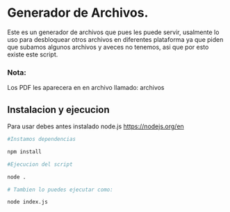 # Generador de Archivos.
Este es un generador de archivos que pues les puede servir, usalmente lo uso para desbloquear otros archivos en diferentes plataforma
ya que piden que subamos algunos archivos y aveces no tenemos, asi que por esto existe este script.

### Nota:
Los PDF les aparecera en en archivo llamado: archivos

## Instalacion y ejecucion
Para usar debes antes instalado node.js https://nodejs.org/en
 ```bash
#Instamos dependencias

npm install

#Ejecucion del script

node .

# Tambien lo puedes ejecutar como:

node index.js